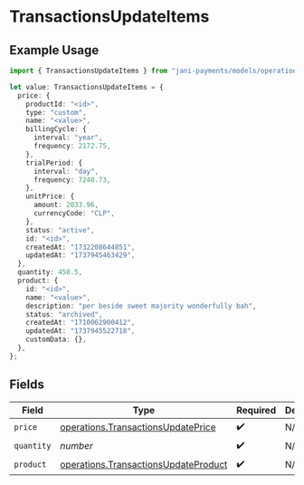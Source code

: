 # TransactionsUpdateItems

## Example Usage

```typescript
import { TransactionsUpdateItems } from "jani-payments/models/operations";

let value: TransactionsUpdateItems = {
  price: {
    productId: "<id>",
    type: "custom",
    name: "<value>",
    billingCycle: {
      interval: "year",
      frequency: 2172.75,
    },
    trialPeriod: {
      interval: "day",
      frequency: 7240.73,
    },
    unitPrice: {
      amount: 2033.96,
      currencyCode: "CLP",
    },
    status: "active",
    id: "<id>",
    createdAt: "1732208644851",
    updatedAt: "1737945463429",
  },
  quantity: 458.5,
  product: {
    id: "<id>",
    name: "<value>",
    description: "per beside sweet majority wonderfully bah",
    status: "archived",
    createdAt: "1710062900412",
    updatedAt: "1737945522718",
    customData: {},
  },
};
```

## Fields

| Field                                                                                        | Type                                                                                         | Required                                                                                     | Description                                                                                  |
| -------------------------------------------------------------------------------------------- | -------------------------------------------------------------------------------------------- | -------------------------------------------------------------------------------------------- | -------------------------------------------------------------------------------------------- |
| `price`                                                                                      | [operations.TransactionsUpdatePrice](../../models/operations/transactionsupdateprice.md)     | :heavy_check_mark:                                                                           | N/A                                                                                          |
| `quantity`                                                                                   | *number*                                                                                     | :heavy_check_mark:                                                                           | N/A                                                                                          |
| `product`                                                                                    | [operations.TransactionsUpdateProduct](../../models/operations/transactionsupdateproduct.md) | :heavy_check_mark:                                                                           | N/A                                                                                          |